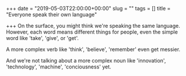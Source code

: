 +++
date = "2019-05-03T22:00:00+00:00"
slug = ""
tags = []
title = "Everyone speak their own language"

+++
On the surface, you might think we're speaking the same language. However, each word means different things for people, even the simple word like 'take', 'give', or 'get'.

A more complex verb like 'think', 'believe', 'remember' even get messier.

And we're not talking about a more complex noun like 'innovation', 'technology', 'machine', 'conciousness' yet.